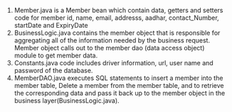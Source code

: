 1) Member.java is a Member bean which contain data, getters and setters code for member id, name, email, addresss, aadhar, contact_Number, startDate and ExpiryDate
2) BusinessLogic.java contains the member object that is responsible for aggregating all of the information needed by the business request. Member object calls out to the member dao (data access object) module to get member data.
3) Constants.java code includes driver information, url, user name and password of the database.
4) MemberDAO.java executes SQL statements to insert a member into the member table, Delete a member from the member table, and to retrieve the corresponding data and pass it back up to the member object in the business layer(BusinessLogic.java).

